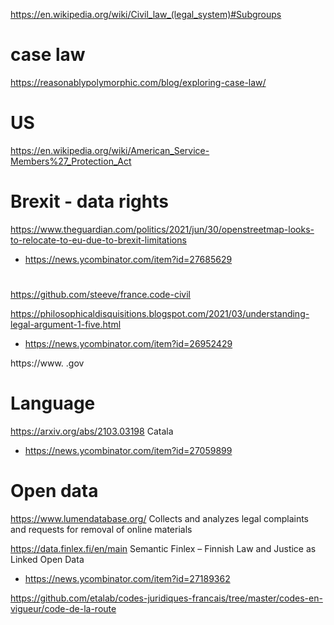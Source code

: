 https://en.wikipedia.org/wiki/Civil_law_(legal_system)#Subgroups

# case law
https://reasonablypolymorphic.com/blog/exploring-case-law/

# US
https://en.wikipedia.org/wiki/American_Service-Members%27_Protection_Act

# Brexit - data rights
https://www.theguardian.com/politics/2021/jun/30/openstreetmap-looks-to-relocate-to-eu-due-to-brexit-limitations
* https://news.ycombinator.com/item?id=27685629

#
https://github.com/steeve/france.code-civil


https://philosophicaldisquisitions.blogspot.com/2021/03/understanding-legal-argument-1-five.html
* https://news.ycombinator.com/item?id=26952429


https://www.
.gov

# Language
https://arxiv.org/abs/2103.03198 Catala
* https://news.ycombinator.com/item?id=27059899

# Open data
https://www.lumendatabase.org/ Collects and analyzes legal complaints and requests for removal of online materials

https://data.finlex.fi/en/main Semantic Finlex – Finnish Law and Justice as Linked Open Data
* https://news.ycombinator.com/item?id=27189362

https://github.com/etalab/codes-juridiques-francais/tree/master/codes-en-vigueur/code-de-la-route